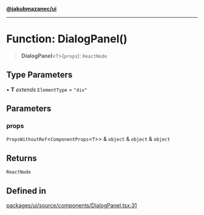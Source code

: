 [**@jakubmazanec/ui**](../README.md)

---

# Function: DialogPanel()

> **DialogPanel**\<`T`\>(`props`): `ReactNode`

## Type Parameters

• **T** _extends_ `ElementType` = `"div"`

## Parameters

### props

`PropsWithoutRef`\<`ComponentProps`\<`T`\>\> & `object` & `object` & `object`

## Returns

`ReactNode`

## Defined in

[packages/ui/source/components/DialogPanel.tsx:31](https://github.com/jakubmazanec/tools/blob/077fa4993ebe623b1c463499cc41912353ae6eb1/packages/ui/source/components/DialogPanel.tsx#L31)
